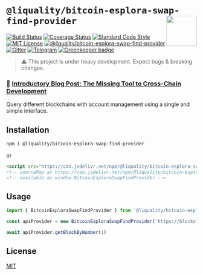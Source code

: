 # `@liquality/bitcoin-esplora-swap-find-provider` <img align="right" src="https://raw.githubusercontent.com/liquality/chainabstractionlayer/master/liquality-logo.png" height="80px" />

[![Build Status](https://travis-ci.com/liquality/chainabstractionlayer.svg?branch=master)](https://travis-ci.com/liquality/chainabstractionlayer)
[![Coverage Status](https://coveralls.io/repos/github/liquality/chainabstractionlayer/badge.svg?branch=master)](https://coveralls.io/github/liquality/chainabstractionlayer?branch=master)
[![Standard Code Style](https://img.shields.io/badge/codestyle-standard-brightgreen.svg)](https://github.com/standard/standard)
[![MIT License](https://img.shields.io/badge/license-MIT-brightgreen.svg)](../../LICENSE.md)
[![@liquality/bitcoin-esplora-swap-find-provider](https://img.shields.io/npm/dt/@liquality/bitcoin-esplora-swap-find-provider.svg)](https://npmjs.com/package/@liquality/bitcoin-esplora-swap-find-provider)
[![Gitter](https://img.shields.io/gitter/room/liquality/Lobby.svg)](https://gitter.im/liquality/Lobby?source=orgpage)
[![Telegram](https://img.shields.io/badge/chat-on%20telegram-blue.svg)](https://t.me/Liquality) [![Greenkeeper badge](https://badges.greenkeeper.io/liquality/chainabstractionlayer.svg)](https://greenkeeper.io/)

> :warning: This project is under heavy development. Expect bugs & breaking changes.

### :pencil: [Introductory Blog Post: The Missing Tool to Cross-Chain Development](https://medium.com/liquality/the-missing-tool-to-cross-chain-development-2ebfe898efa1)

Query different blockchains with account management using a single and simple interface.

## Installation

```bash
npm i @liquality/bitcoin-esplora-swap-find-provider
```

or

```html
<script src="https://cdn.jsdelivr.net/npm/@liquality/bitcoin-esplora-swap-find-provider@0.2.3/dist/bitcoin-esplora-swap-find-provider.min.js"></script>
<!-- sourceMap at https://cdn.jsdelivr.net/npm/@liquality/bitcoin-esplora-swap-find-provider@0.2.3/dist/bitcoin-esplora-swap-find-provider.min.js.map -->
<!-- available as window.BitcoinEsploraSwapFindProvider -->
```

## Usage

```js
import { BitcoinEsploraSwapFindProvider } from '@liquality/bitcoin-esplora-swap-find-provider'

const apiProvider = new BitcoinEsploraSwapFindProvider('https://blockstream.info/testnet/api')

await apiProvider.getBlockByNumber(1)
```

## License

[MIT](../../LICENSE.md)
